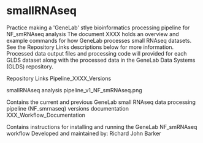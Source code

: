 # smallRNAseq
Practice making a 'GeneLab' stlye bioinformatics processing pipeline for NF_smRNAseq analysis
The document XXXX holds an overview and example commands for how GeneLab processes small RNAseq datasets. 
See the Repository Links descriptions below for more information. 
Processed data output files and processing code will provided for each GLDS dataset along with the processed data in the GeneLab Data Systems (GLDS) repository.

Repository Links
Pipeline_XXXX_Versions

smallRNAseq analysis pipeline_v1_NF_smRNAseq.png

Contains the current and previous GeneLab small RNAseq data processing pipeline (NF_smrnaseq) versions documentation
XXX_Workflow_Documentation

Contains instructions for installing and running the GeneLab NF_smRNAseq workflow
Developed and maintained by:
Richard John Barker
